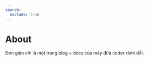 ```yaml
---
search:
  exclude: true
---
```


# About

Đơn giản chỉ là một trang blog + docs của mấy đứa coder rảnh dỗi.
